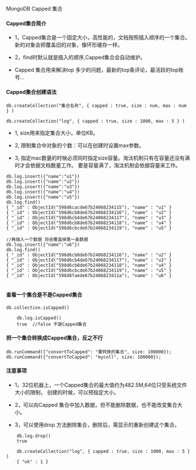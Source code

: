 MongoDB Capped 集合

#### Capped集合简介
* 1，Capped集合是一个固定大小，高性能的，文档按照插入顺序的一个集合。
	新的对象会把覆盖旧的对象，像环形缓存一样。

* 2，find时默认就是插入的顺序,Capped集合会自动维护。

* Capped 集合用来解决top 多少的问题，最新的top条评论，最活跃的top账号...

#### Capped集合创建语法	
	db.createCollection("集合名称", { capped : true, size : num, max : num } )

	db.createCollection("log", { capped : true, size : 1000, max : 5 } )

* 1, size用来指定集合大小，单位KB。

* 2, 限制集合中对象的个数：可以在创建时设置max参数。

* 3, 指定mac数量的时候必须同时指定size容量。淘汰机制只有在容量还没有满时才会依据文档数量工作。
	要是容量满了，淘汰机制会依据容量来工作。

```
db.log.insert({"name":"u1"})
db.log.insert({"name":"u2"})
db.log.insert({"name":"u3"})
db.log.insert({"name":"u4"})
db.log.insert({"name":"u5"})
db.log.find()
{ "_id" : ObjectId("598d6cacde67b24068234115"), "name" : "u1" }
{ "_id" : ObjectId("598d6cb0de67b24068234116"), "name" : "u2" }
{ "_id" : ObjectId("598d6cb4de67b24068234117"), "name" : "u3" }
{ "_id" : ObjectId("598d6cb8de67b24068234118"), "name" : "u4" }
{ "_id" : ObjectId("598d6cbcde67b24068234119"), "name" : "u5" }

//再插入一个数据 将会覆盖掉第一条数据
db.log.insert({"name":"u6"})
db.log.find()
{ "_id" : ObjectId("598d6cb0de67b24068234116"), "name" : "u2" }
{ "_id" : ObjectId("598d6cb4de67b24068234117"), "name" : "u3" }
{ "_id" : ObjectId("598d6cb8de67b24068234118"), "name" : "u4" }
{ "_id" : ObjectId("598d6cbcde67b24068234119"), "name" : "u5" }
{ "_id" : ObjectId("598d8faede67b2406823411a"), "name" : "u6" }


```


#### 查看一个集合是不是Capped集合
	db.collection.isCapped()

```
	db.log.isCapped()
	true  //false 不是Capped集合
```	

#### 把一个集合转换成Capped集合，反之不行
	db.runCommand({"convertToCapped": "要转换的集合", size: 100000});
	db.runCommand({"convertToCapped": "mycoll", size: 100000});	

#### 注意事项
* 1，32位机器上，一个Capped集合的最大值约为482.5M,64位只受系统文件大小的限制，
	创建的时候，可以预指定大小。

* 2，可以向Capped 集合中加入数据，但不能删除数据，也不能改变集合大小。

* 3，可以使用drop 方法删除集合，删除后，需显示的重新创建这个集合。
```
	db.log.drop()
	true
	
	db.createCollection("log", { capped : true, size : 1000, max : 5 } )
	{ "ok" : 1 }

``` 	




































